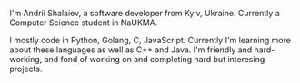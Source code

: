 I'm Andrii Shalaiev, a software developer from Kyiv, Ukraine. Currently a Computer Science student in NaUKMA.

I mostly code in Python, Golang, C, JavaScript. Currently I'm learning more about these languages as well as C++ and Java.
I'm friendly and hard-working, and fond of working on and completing hard but interesing projects.

<!--
**Hukyl/Hukyl** is a ✨ _special_ ✨ repository because its `README.md` (this file) appears on your GitHub profile.

Here are some ideas to get you started:

- 🔭 I’m currently working on ...
- 🌱 I’m currently learning ...
- 👯 I’m looking to collaborate on ...
- 🤔 I’m looking for help with ...
- 💬 Ask me about ...
- 📫 How to reach me: ...
- 😄 Pronouns: ...
- ⚡ Fun fact: ...
-->
